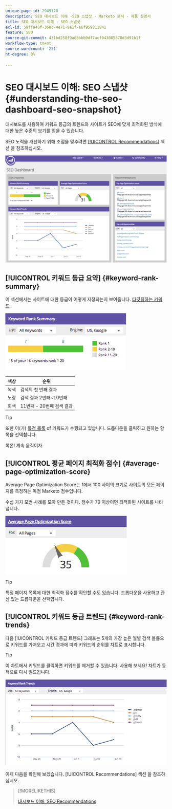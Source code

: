 ```yaml
---
unique-page-id: 2949178
description: SEO 대시보드 이해 -SEO 스냅샷 - Marketo 문서 - 제품 설명서
title: SEO 대시보드 이해 - SEO 스냅샷
exl-id: 59ff940f-368c-4e71-9e1f-a6f959811841
feature: SEO
source-git-commit: 431bd258f9a68bbb9df7acf043085578d3d91b1f
workflow-type: tm+mt
source-wordcount: '251'
ht-degree: 0%

---
```


# SEO 대시보드 이해: SEO 스냅샷 {#understanding-the-seo-dashboard-seo-snapshot}

대시보드를 사용하여 키워드 등급의 트렌드와 사이트가 SEO에 맞게 최적화된 방식에 대한 높은 수준의 보기를 얻을 수 있습니다.

SEO 노력을 개선하기 위해 초점을 맞추려면 [[!UICONTROL Recommendations]](/help/marketo/product-docs/additional-apps/seo/understanding-seo/understanding-the-seo-dashboard-seo-recommendations.md) 섹션 을 참조하십시오.

![](assets/image2014-9-17-21-3a32-3a22.png)

## [!UICONTROL 키워드 등급 요약] {#keyword-rank-summary}

이 섹션에서는 사이트에 대한 등급이 어떻게 지정되는지 보여줍니다. [타깃팅하는 키워드](/help/marketo/product-docs/additional-apps/seo/keywords/seo-add-keywords.md).

![](assets/image2014-9-17-21-3a34-3a5.png)

| 색상 | 순위 |
|---|---|
| 녹색 | 검색의 첫 번째 결과 |
| 노랑 | 검색 결과 2번째~10번째 |
| 회색 | 11번째 - 20번째 검색 결과 |

>[!TIP]
>
>또한 이(가) [특정 목록](/help/marketo/product-docs/additional-apps/seo/keywords/seo-add-remove-keywords-from-a-list.md) of 키워드가 수행되고 있습니다. 드롭다운을 클릭하고 원하는 항목을 선택합니다.

록온! 계속 움직이자

## [!UICONTROL 평균 페이지 최적화 점수] {#average-page-optimization-score}

Average Page Optimization Score는 1에서 100 사이의 크기로 사이트의 모든 페이지를 측정하는 독점 Marketo 점수입니다.

수십 가지 모범 사례를 모아 만든 것이다. 점수가 70 이상이면 최적화된 사이트를 나타냅니다.

![](assets/image2014-9-17-21-3a35-3a55.png)

>[!TIP]
>
>특정 페이지 목록에 대한 최적화 점수를 확인할 수도 있습니다. 드롭다운을 사용하고 관심 있는 드롭다운을 선택합니다.

## [!UICONTROL 키워드 등급 트렌드] {#keyword-rank-trends}

다음 [!UICONTROL 키워드 등급 트렌드] 그래프는 5개의 가장 높은 월별 검색 볼륨으로 키워드를 가져오고 시간 경과에 따라 키워드의 순위를 차트로 표시합니다.

>[!TIP]
>
>이 차트에서 키워드를 클릭하면 키워드를 제거할 수 있습니다. 사용해 보세요! 차트가 동적으로 다시 빌드됩니다.

![](assets/image2014-9-17-21-3a37-3a1.png)

이제 다음을 확인해 보겠습니다. [!UICONTROL Recommendations] 섹션 을 참조하십시오.

>[!MORELIKETHIS]
>
>[대시보드 이해: SEO Recommendations](/help/marketo/product-docs/additional-apps/seo/understanding-seo/understanding-the-seo-dashboard-seo-recommendations.md)
